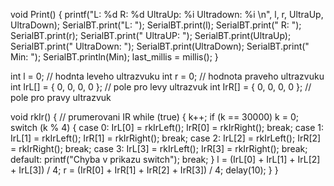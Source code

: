 void Print() {
    printf("L: %d   R: %d  UltraUp: %i  Ultradown: %i \n", l, r, UltraUp, UltraDown);
    SerialBT.print("L: ");
    SerialBT.print(l);
    SerialBT.print("  R: ");
    SerialBT.print(r);
    SerialBT.print("  UltraUP: ");
    SerialBT.print(UltraUp);
    SerialBT.print("  UltraDown: ");
    SerialBT.print(UltraDown);
    SerialBT.print("  Min: ");
    SerialBT.println(Min);
    last_millis = millis();
}


int l = 0; // hodnta leveho ultrazvuku
int r = 0; // hodnota praveho ultrazvuku
int IrL[] = { 0, 0, 0, 0 }; // pole pro levy ultrazvuk
int IrR[] = { 0, 0, 0, 0 }; // pole pro pravy ultrazvuk

void rkIr() { // prumerovani IR
    while (true) {
        k++;
        if (k == 30000)
            k = 0;
        switch (k % 4) {
        case 0:
            IrL[0] = rkIrLeft();
            IrR[0] = rkIrRight();
            break;
        case 1:
            IrL[1] = rkIrLeft();
            IrR[1] = rkIrRight();
            break;
        case 2:
            IrL[2] = rkIrLeft();
            IrR[2] = rkIrRight();
            break;
        case 3:
            IrL[3] = rkIrLeft();
            IrR[3] = rkIrRight();
            break;
        default:
            printf("Chyba v prikazu switch");
            break;
        }
        l = (IrL[0] + IrL[1] + IrL[2] + IrL[3]) / 4;
        r = (IrR[0] + IrR[1] + IrR[2] + IrR[3]) / 4;
        delay(10);
    }
}